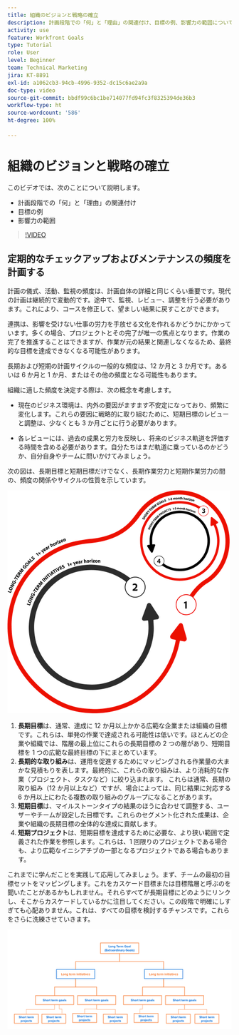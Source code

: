 ```yaml
---
title: 組織のビジョンと戦略の確立
description: 計画段階での「何」と「理由」の関連付け、目標の例、影響力の範囲について説明します。
activity: use
feature: Workfront Goals
type: Tutorial
role: User
level: Beginner
team: Technical Marketing
jira: KT-8891
exl-id: a1062cb3-94cb-4996-9352-dc15c6ae2a9a
doc-type: video
source-git-commit: bbdf99c6bc1be714077fd94fc3f8325394de36b3
workflow-type: ht
source-wordcount: '586'
ht-degree: 100%

---
```


# 組織のビジョンと戦略の確立

このビデオでは、次のことについて説明します。

* 計画段階での「何」と「理由」の関連付け
* 目標の例
* 影響力の範囲

>[!VIDEO](https://video.tv.adobe.com/v/335185/?quality=12&learn=on&enablevpops=1)

## 定期的なチェックアップおよびメンテナンスの頻度を計画する

計画の儀式、活動、監視の頻度は、計画自体の詳細と同じくらい重要です。現代の計画は継続的で変動的です。途中で、監視、レビュー、調整を行う必要があります。これにより、コースを修正して、望ましい結果に戻すことができます。

連携は、影響を受けない仕事の労力を手放せる文化を作れるかどうかにかかっています。多くの場合、プロジェクトとその完了が唯一の焦点となります。作業の完了を推進することはできますが、作業が元の結果と関連しなくなるため、最終的な目標を達成できなくなる可能性があります。

長期および短期の計画サイクルの一般的な頻度は、12 か月と 3 か月です。あるいは 6 か月と 1 か月、またはその他の頻度となる可能性もあります。

組織に適した頻度を決定する際は、次の概念を考慮します。

* 現在のビジネス環境は、内外の要因がますます不安定になっており、頻繁に変化します。これらの要因に戦略的に取り組むために、短期目標のレビューと調整は、少なくとも 3 か月ごとに行う必要があります。

* 各レビューには、過去の成果と労力を反映し、将来のビジネス軌道を評価する時間を含める必要があります。自分たちはまだ軌道に乗っているのかどうか、自分自身やチームに問いかけてみましょう。

次の図は、長期目標と短期目標だけでなく、長期作業労力と短期作業労力の間の、頻度の関係やサイクルの性質を示しています。

![戦略的実行サイクルの図](assets/02-workfront-goals-strategic-execution-cycle.png)

1. **長期目標**&#x200B;は、通常、達成に 12 か月以上かかる広範な企業または組織の目標です。これらは、単発の作業で達成される可能性は低いです。ほとんどの企業や組織では、階層の最上位にこれらの長期目標の 2 つの層があり、短期目標を 1 つの広範な最終目標の下にまとめています。
1. **長期的な取り組み**&#x200B;は、運用を促進するためにマッピングされる作業量の大まかな見積もりを表します。最終的に、これらの取り組みは、より消耗的な作業（プロジェクト、タスクなど）に絞り込まれます。 これらは通常、長期の取り組み（12 か月以上など）ですが、場合によっては、同じ結果に対応する 6 か月以上にわたる複数の取り組みのグループになることがあります。
1. **短期目標**&#x200B;は、マイルストーンタイプの結果のほうに合わせて調整する、ユーザーやチームが設定した目標です。これらのセグメント化された成果は、企業や組織の長期目標の全体的な達成に貢献します。
1. **短期プロジェクト**&#x200B;は、短期目標を達成するために必要な、より狭い範囲で定義された作業を参照します。これらは、1 回限りのプロジェクトである場合も、より広範なイニシアチブの一部となるプロジェクトである場合もあります。

<!--
Your turn graphic
-->

これまでに学んだことを実践して応用してみましょう。まず、チームの最初の目標セットをマッピングします。これをカスケード目標または目標階層と呼ぶのを聞いたことがあるかもしれません。それらすべてが長期目標にどのようにリンクし、そこからカスケードしているかに注目してください。この段階で明確にしすぎても心配ありません。これは、すべての目標を検討するチャンスです。これらをさらに洗練させていきます。

![短期目標と長期目標のマッピングの図](assets/03-workfront-goals-goal-mapping.png)
